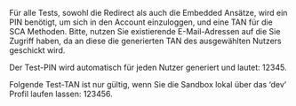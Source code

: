 Für alle Tests, sowohl die Redirect als auch die Embedded Ansätze, wird ein PIN benötigt, um sich in den Account einzuloggen, und eine TAN für die SCA Methoden. Bitte, nutzen Sie existierende E-Mail-Adressen auf die Sie Zugriff haben, da an diese die generierten TAN des ausgewählten Nutzers geschickt wird.

Der Test-PIN wird automatisch für jeden Nutzer generiert und lautet: 12345.

Folgende Test-TAN ist nur gültig, wenn Sie die Sandbox lokal über das ‘dev’ Profil laufen lassen: 123456.
